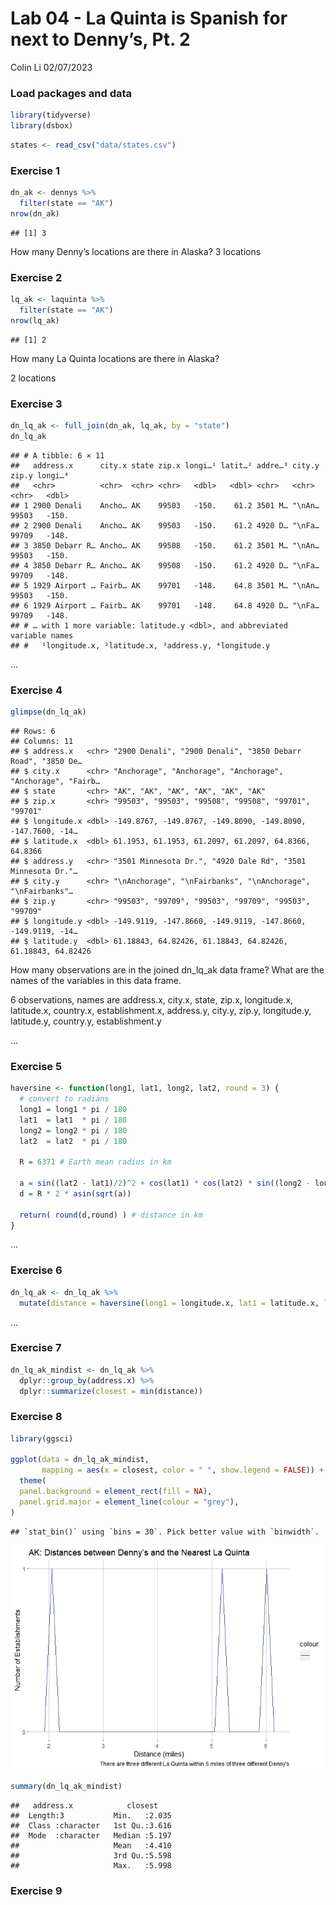 Lab 04 - La Quinta is Spanish for next to Denny’s, Pt. 2
================
Colin Li
02/07/2023

### Load packages and data

``` r
library(tidyverse) 
library(dsbox) 
```

``` r
states <- read_csv("data/states.csv")
```

### Exercise 1

``` r
dn_ak <- dennys %>%
  filter(state == "AK")
nrow(dn_ak)
```

    ## [1] 3

How many Denny’s locations are there in Alaska? 3 locations

### Exercise 2

``` r
lq_ak <- laquinta %>%
  filter(state == "AK")
nrow(lq_ak)
```

    ## [1] 2

How many La Quinta locations are there in Alaska?

2 locations

### Exercise 3

``` r
dn_lq_ak <- full_join(dn_ak, lq_ak, by = "state")
dn_lq_ak
```

    ## # A tibble: 6 × 11
    ##   address.x      city.x state zip.x longi…¹ latit…² addre…³ city.y zip.y longi…⁴
    ##   <chr>          <chr>  <chr> <chr>   <dbl>   <dbl> <chr>   <chr>  <chr>   <dbl>
    ## 1 2900 Denali    Ancho… AK    99503   -150.    61.2 3501 M… "\nAn… 99503   -150.
    ## 2 2900 Denali    Ancho… AK    99503   -150.    61.2 4920 D… "\nFa… 99709   -148.
    ## 3 3850 Debarr R… Ancho… AK    99508   -150.    61.2 3501 M… "\nAn… 99503   -150.
    ## 4 3850 Debarr R… Ancho… AK    99508   -150.    61.2 4920 D… "\nFa… 99709   -148.
    ## 5 1929 Airport … Fairb… AK    99701   -148.    64.8 3501 M… "\nAn… 99503   -150.
    ## 6 1929 Airport … Fairb… AK    99701   -148.    64.8 4920 D… "\nFa… 99709   -148.
    ## # … with 1 more variable: latitude.y <dbl>, and abbreviated variable names
    ## #   ¹​longitude.x, ²​latitude.x, ³​address.y, ⁴​longitude.y

…

### Exercise 4

``` r
glimpse(dn_lq_ak)
```

    ## Rows: 6
    ## Columns: 11
    ## $ address.x   <chr> "2900 Denali", "2900 Denali", "3850 Debarr Road", "3850 De…
    ## $ city.x      <chr> "Anchorage", "Anchorage", "Anchorage", "Anchorage", "Fairb…
    ## $ state       <chr> "AK", "AK", "AK", "AK", "AK", "AK"
    ## $ zip.x       <chr> "99503", "99503", "99508", "99508", "99701", "99701"
    ## $ longitude.x <dbl> -149.8767, -149.8767, -149.8090, -149.8090, -147.7600, -14…
    ## $ latitude.x  <dbl> 61.1953, 61.1953, 61.2097, 61.2097, 64.8366, 64.8366
    ## $ address.y   <chr> "3501 Minnesota Dr.", "4920 Dale Rd", "3501 Minnesota Dr."…
    ## $ city.y      <chr> "\nAnchorage", "\nFairbanks", "\nAnchorage", "\nFairbanks"…
    ## $ zip.y       <chr> "99503", "99709", "99503", "99709", "99503", "99709"
    ## $ longitude.y <dbl> -149.9119, -147.8660, -149.9119, -147.8660, -149.9119, -14…
    ## $ latitude.y  <dbl> 61.18843, 64.82426, 61.18843, 64.82426, 61.18843, 64.82426

How many observations are in the joined dn_lq_ak data frame? What are
the names of the variables in this data frame.

6 observations, names are address.x, city.x, state, zip.x, longitude.x,
latitude.x, country.x, establishment.x, address.y, city.y, zip.y,
longitude.y, latitude.y, country.y, establishment.y

…

### Exercise 5

``` r
haversine <- function(long1, lat1, long2, lat2, round = 3) {
  # convert to radians
  long1 = long1 * pi / 180
  lat1  = lat1  * pi / 180
  long2 = long2 * pi / 180
  lat2  = lat2  * pi / 180
  
  R = 6371 # Earth mean radius in km
  
  a = sin((lat2 - lat1)/2)^2 + cos(lat1) * cos(lat2) * sin((long2 - long1)/2)^2
  d = R * 2 * asin(sqrt(a))
  
  return( round(d,round) ) # distance in km
}
```

…

### Exercise 6

``` r
dn_lq_ak <- dn_lq_ak %>%
  mutate(distance = haversine(long1 = longitude.x, lat1 = latitude.x, long2 = longitude.y, lat2 = latitude.y))
```

…

### Exercise 7

``` r
dn_lq_ak_mindist <- dn_lq_ak %>%
  dplyr::group_by(address.x) %>%
  dplyr::summarize(closest = min(distance))
```

### Exercise 8

``` r
library(ggsci)

ggplot(data = dn_lq_ak_mindist, 
       mapping = aes(x = closest, color = " ", show.legend = FALSE)) + scale_color_aaas() + geom_freqpoly() + scale_y_continuous(breaks = c(0, 1, 2)) + scale_x_continuous(breaks = c(0, 1, 2, 3, 4, 5, 6)) + xlab("Distance (miles)") + ylab("Number of Establishments") + ggtitle("AK: Distances between Denny’s and the Nearest La Quinta") + labs(caption = "There are three different La Quinta within 6 miles of three different Denny's") +
  theme(
  panel.background = element_rect(fill = NA),
  panel.grid.major = element_line(colour = "grey"),
) 
```

    ## `stat_bin()` using `bins = 30`. Pick better value with `binwidth`.

![](lab-05_files/figure-gfm/unnamed-chunk-8-1.png)<!-- -->

``` r
summary(dn_lq_ak_mindist)
```

    ##   address.x            closest     
    ##  Length:3           Min.   :2.035  
    ##  Class :character   1st Qu.:3.616  
    ##  Mode  :character   Median :5.197  
    ##                     Mean   :4.410  
    ##                     3rd Qu.:5.598  
    ##                     Max.   :5.998

### Exercise 9
